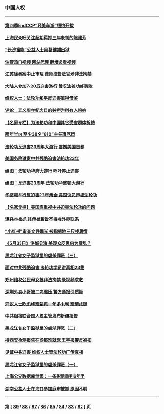 ### 中国人权
---
#### [第四季EndCCP“环美车游”纽约开拔](../../pages/ncid278/n13788087.md?07242045) 
#### [上海民众吁关注超期羁押三年未判的陈建芳](../../pages/ncid278/n13787893.md?07242045) 
#### [“长沙富能”公益人士吴葛健雄出狱](../../pages/ncid278/n13787641.md?07242045) 
#### [油管热门视频 网站代理 翻墙必看视频](http://209.222.30.114:81/youtube.html?07242045)
#### [江苏徐秦案中止审理 律师控告法官涉非法拘禁](../../pages/ncid278/n13787317.md?07242045) 
#### [大陆人参加7‧20反迫害游行 赞叹法轮功好勇敢](../../pages/ncid278/n13787321.md?07242045) 
#### [维权人士：法轮功和平反迫害值得借鉴](../../pages/ncid278/n13787337.md?07242045) 
#### [评论：正义周年纪念日的钟声为所有人鸣响](../../pages/ncid278/n13787109.md?07242045) 
#### [【名家专栏】为法轮功和中国其它受害群体祈祷](../../pages/ncid278/n13787107.md?07242045) 
#### [两年半内 至少38名“610”主任遭厄运](../../pages/ncid278/n13773294.md?07242045) 
#### [法轮功反迫害23周年大游行 震撼美国首都](../../pages/ncid278/n13786701.md?07242045) 
#### [美国务院谴责中共残酷迫害法轮功23年](../../pages/ncid278/n13786585.md?07242045) 
#### [组图：法轮功华府大游行 呼吁停止迫害](../../pages/ncid278/n13786519.md?07242045) 
#### [组图：反迫害23周年 法轮功华盛顿大游行](../../pages/ncid278/n13786433.md?07242045) 
#### [华盛顿举行反迫害23年集会 美国议员声援法轮功](../../pages/ncid278/n13786399.md?07242045) 
#### [【名家专栏】美国应重视中共迫害法轮功的问题](../../pages/ncid278/n13785713.md?07242045) 
#### [谭兵林被抓 其母被警告不得与外界联系](../../pages/ncid278/n13785964.md?07242045) 
#### [“小红书”审查文件曝光 被指掘地三尺找舆情](../../pages/ncid278/n13785746.md?07242045) 
#### [《5月35日》洛城公演 美观众反思何为暴乱？](../../pages/ncid278/n13785743.md?07242045) 
#### [黑龙江省女子监狱里的虐杀罪恶（三）](../../pages/ncid278/n13784732.md?07242045) 
#### [面对中共残酷迫害 法轮功学员讲真相23载](../../pages/ncid278/n13785367.md?07242045) 
#### [郑州维权公民母女被非法拘禁 录视频求救](../../pages/ncid278/n13785440.md?07242045) 
#### [深圳外卖小哥被二次碾压 警方通报引质疑](../../pages/ncid278/n13785234.md?07242045) 
#### [异议人士欧彪峰案被抓一年多未判 案情成谜](../../pages/ncid278/n13785054.md?07242045) 
#### [中共阻挡联合国人权主管发布新疆报告](../../pages/ncid278/n13784940.md?07242045) 
#### [黑龙江省女子监狱里的虐杀罪恶（二）](../../pages/ncid278/n13783691.md?07242045) 
#### [持西安检测报告在成都难就医 王宇报警反被扣](../../pages/ncid278/n13784058.md?07242045) 
#### [见证中共迫害 维权人士赞法轮功广传真相](../../pages/ncid278/n13783984.md?07242045) 
#### [黑龙江省女子监狱里的虐杀罪恶（一）](../../pages/ncid278/n13780871.md?07242045) 
#### [上海公安数据库泄密：一条彩信重判6年半](../../pages/ncid278/n13781753.md?07242045) 
#### [湖南公益人士在海口参加庭审被抓 原因不明](../../pages/ncid278/n13783643.md?07242045) 

---
#### 第 [ [89](./89.md?07242045) / [88](./88.md?07242045) / [87](./87.md?07242045) / [86](./86.md?07242045) / [85](./85.md?07242045) / [84](./84.md?07242045) / [83](./83.md?07242045) / [82](./82.md?07242045) ] 页
